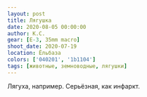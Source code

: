 ```yaml
---
layout: post
title: Лягушка
date: 2020-08-05 00:00:00
author: К.С.
gear: [E-3, 35mm macro]
shoot_date: 2020-07-19
location: Ёльбаза
colors: ['040201', '1b1104']
tags: [животные, земноводные, лягушки]
---
```

Лягуха, например. Серьёзная, как инфаркт.
